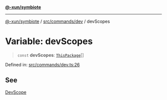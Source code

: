 [**@-xun/symbiote**](../../../../README.md)

***

[@-xun/symbiote](../../../../README.md) / [src/commands/dev](../README.md) / devScopes

# Variable: devScopes

> `const` **devScopes**: [`ThisPackage`](../../../configure/enumerations/ThisPackageGlobalScope.md#thispackage)[]

Defined in: [src/commands/dev.ts:26](https://github.com/Xunnamius/symbiote/blob/49b68300bfb7b09f7c437e515711c99015f99f81/src/commands/dev.ts#L26)

## See

[DevScope](../../../configure/enumerations/ThisPackageGlobalScope.md)
